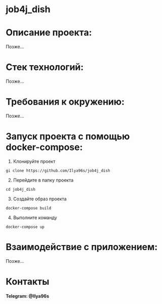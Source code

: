 # job4j_dish

# Описание проекта:
Позже...

# Стек технологий:
Позже...

# Требования к окружению:
Позже...

# Запуск проекта с помощью docker-compose:
1. Клонируйте проект
```shell
gi clone https://github.com/Ilya96s/job4j_dish
```
2. Перейдите в папку проекта
```shell
cd job4j_dish
```
3. Создайте образ проекта
```shell
docker-compose build
```
4. Выполните команду
```shell
docker-compose up
```


# Взаимодействие с приложением:
Позже...
# Контакты
#### Telegram: @Ilya96s

